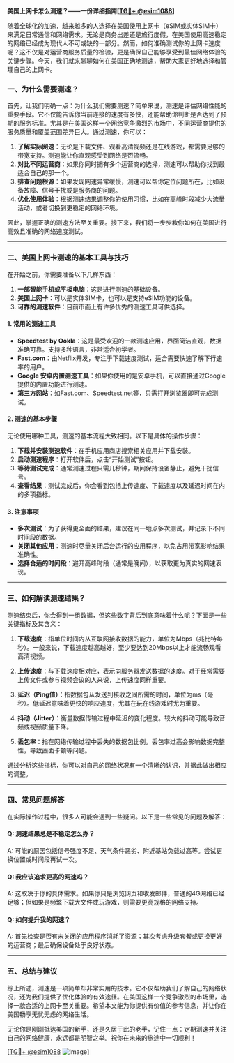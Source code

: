 **美国上网卡怎么测速？——一份详细指南[[TG💪+ @esim1088](https://t.me/s/esim1088)]**

随着全球化的加速，越来越多的人选择在美国使用上网卡（eSIM或实体SIM卡）来满足日常通信和网络需求。无论是商务出差还是旅行度假，在美国使用高速稳定的网络已经成为现代人不可或缺的一部分。然而，如何准确测试你的上网卡速度呢？这不仅是对运营商服务质量的检验，更是确保自己能够享受到最佳网络体验的关键步骤。今天，我们就来聊聊如何在美国正确地测速，帮助大家更好地选择和管理自己的上网卡。

### **一、为什么需要测速？**

首先，让我们明确一点：为什么我们需要测速？简单来说，测速是评估网络性能的重要手段。它不仅能告诉你当前连接的速度有多快，还能帮助你判断是否达到了预期的服务标准。尤其是在美国这样一个网络竞争激烈的市场中，不同运营商提供的服务质量和覆盖范围差异巨大。通过测速，你可以：

1. **了解实际网速**：无论是下载文件、观看高清视频还是在线游戏，都需要足够的带宽支持。测速能让你直观感受到网络是否流畅。
2. **对比不同运营商**：如果你同时拥有多个运营商的选择，测速可以帮助你找到最适合自己的那一个。
3. **排查问题根源**：如果发现网速异常缓慢，测速可以帮你定位问题所在，比如设备故障、信号干扰或是服务商的问题。
4. **优化使用体验**：根据测速结果调整你的使用习惯，比如在高峰时段减少大流量活动，或者切换到更稳定的网络环境。

因此，掌握正确的测速方法至关重要。接下来，我们将一步步教你如何在美国进行高效且准确的网络速度测试。

---

### **二、美国上网卡测速的基本工具与技巧**

在开始之前，你需要准备以下几样东西：

1. **一部智能手机或平板电脑**：这是进行测速的基础设备。
2. **美国上网卡**：可以是实体SIM卡，也可以是支持eSIM功能的设备。
3. **可靠的测速软件**：目前市面上有许多优秀的测速工具可供选择。

#### **1. 常用的测速工具**

- **Speedtest by Ookla**：这是最受欢迎的一款测速应用，界面简洁直观，数据准确可靠。支持多种语言，非常适合初学者。
- **Fast.com**：由Netflix开发，专注于下载速度测试，适合需要快速了解下行速率的用户。
- **Google 安卓内置测速工具**：如果你使用的是安卓手机，可以直接通过Google提供的内置功能进行测速。
- **第三方网站**：如Fast.com、Speedtest.net等，只需打开浏览器即可完成测试。

#### **2. 测速的基本步骤**

无论使用哪种工具，测速的基本流程大致相同。以下是具体的操作步骤：

1. **下载并安装测速软件**：在手机应用商店搜索相关应用并下载安装。
2. **启动测速程序**：打开软件后，点击“开始测试”按钮。
3. **等待测试完成**：通常测速过程只需几秒钟，期间保持设备静止，避免干扰信号。
4. **查看结果**：测试完成后，你会看到包括上传速度、下载速度以及延迟时间在内的多项指标。

#### **3. 注意事项**

- **多次测试**：为了获得更全面的结果，建议在同一地点多次测试，并记录下不同时间段的数据。
- **关闭其他应用**：测速时尽量关闭后台运行的应用程序，以免占用带宽影响结果准确性。
- **选择合适的时间段**：避开高峰时段（通常是晚间），以获取更为真实的网速表现。

---

### **三、如何解读测速结果？**

测速结束后，你会得到一组数据，但这些数字背后到底意味着什么呢？下面是一些关键指标及其含义：

1. **下载速度**：指单位时间内从互联网接收数据的能力，单位为Mbps（兆比特每秒）。一般来说，下载速度越高越好，至少要达到20Mbps以上才能流畅观看高清视频。
   
2. **上传速度**：与下载速度相对应，表示向服务器发送数据的速度。对于经常需要上传文件或参与视频会议的人来说，上传速度同样重要。

3. **延迟（Ping值）**：指数据包从发送到接收之间所需的时间，单位为ms（毫秒）。低延迟意味着更快的响应速度，尤其在玩在线游戏时尤为重要。

4. **抖动（Jitter）**：衡量数据传输过程中延迟的变化程度。较大的抖动可能导致音频或视频质量下降。

5. **丢包率**：指在网络传输过程中丢失的数据包比例。丢包率过高会影响数据完整性，导致画面卡顿等问题。

通过分析这些指标，你可以对自己的网络状况有一个清晰的认识，并据此做出相应的调整。

---

### **四、常见问题解答**

在实际操作过程中，很多人可能会遇到一些疑问。以下是一些常见的问题及解答：

#### **Q: 测速结果总是不稳定怎么办？**
A: 可能的原因包括信号强度不足、天气条件恶劣、附近基站负载过高等。尝试更换位置或时间段再试一次。

#### **Q: 我应该追求更高的网速吗？**
A: 这取决于你的具体需求。如果你只是浏览网页和收发邮件，普通的4G网络已经足够；但如果是频繁下载大文件或玩游戏，则需要更高规格的网络支持。

#### **Q: 如何提升我的网速？**
A: 首先检查是否有未关闭的应用程序消耗了资源；其次考虑升级套餐或更换更好的运营商；最后确保设备处于良好状态。

---

### **五、总结与建议**

综上所述，测速是一项简单却非常实用的技术。它不仅帮助我们了解自己的网络状况，还为我们提供了优化体验的有效途径。在美国这样一个竞争激烈的市场里，选择一款合适的上网卡至关重要。希望本文能为你提供有价值的参考信息，并让你在美国畅享无忧无虑的网络生活。

无论你是刚刚抵达美国的新手，还是久居于此的老手，记住一点：定期测速并关注自己的网络健康，永远都是明智之举。祝你在未来的旅途中一切顺利！

[[TG💪+ @esim1088](https://t.me/s/esim1088) ![Image](https://i.postimg.cc/4NQfJmqS/Snipaste-2025-05-13-00-14-12.png)]